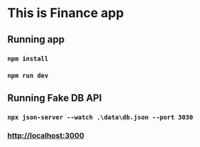 # This is Finance app

## Running app

### `npm install`

### `npm run dev`

## Running Fake DB API

### `npx json-server --watch .\data\db.json --port 3030`

### [http://localhost:3000](http://localhost:3000)
